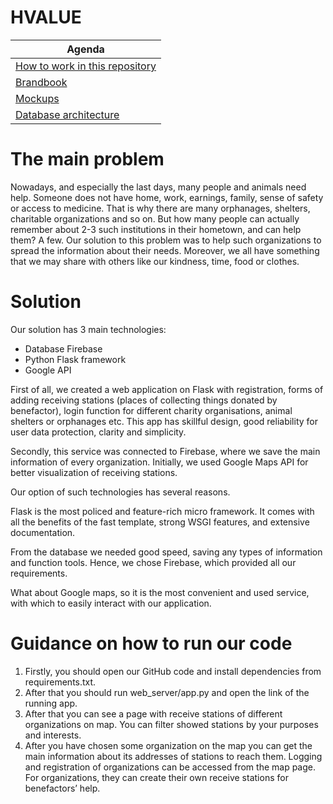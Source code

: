 # HVALUE

Agenda  | 
------------- | 
[How to work in this repository](https://github.com/dsc-ucu-lviv/hvalue/wiki/How-to-work.-Instruction.)  | 
[Brandbook](https://github.com/dsc-ucu-lviv/hvalue/wiki/Brandbook)  | 
[Mockups](https://github.com/dsc-ucu-lviv/hvalue/wiki/Mockups)  | 
[Database architecture](https://github.com/dsc-ucu-lviv/hvalue/wiki/Database-architecture)  |


# The main problem

Nowadays, and especially the last days, many people and animals need help. Someone does not have home, work, earnings, family, sense of safety or access to medicine. That is why there are many orphanages, shelters, charitable organizations and so on. But how many people can actually remember about 2-3 such institutions in their hometown, and can help them? A few. Our solution to this problem was to help such organizations to spread the information about their needs. Moreover, we all have something that we may share with others like our kindness, time, food or clothes.


# Solution

Our solution has 3 main technologies:
- Database Firebase 
- Python Flask framework 
- Google API

First of all, we created a web application on Flask with registration, forms of adding receiving stations (places of collecting things donated by benefactor), login function for different charity organisations, animal shelters or orphanages etc. This app has skillful design, good reliability for user data protection, clarity and simplicity.

Secondly, this service was connected to Firebase, where we save the main information of every organization. Initially, we used Google Maps API for better visualization of receiving stations.


Our option of such technologies has several reasons. 

Flask is the most policed and feature-rich micro framework. It comes with all the benefits of the fast template, strong WSGI features, and extensive documentation.

From the database we needed good speed, saving any types of information and function tools. Hence, we chose Firebase, which provided all our requirements.

What about Google maps, so it is the most convenient and used service, with which to easily interact with our application.


# Guidance on how to run our code

1. Firstly, you should open our GitHub code and install dependencies from  requirements.txt. 
2. After that you should run web_server/app.py and open the link of the running app. 
3. After that you can see a page with receive stations of different organizations on map. You can filter showed stations by your purposes and interests. 
4. After you have chosen some organization on the map you can get the main information about its addresses of stations to reach them. Logging and registration of organizations can be accessed from the map page. For organizations, they can create their own receive stations for benefactors’ help. 

